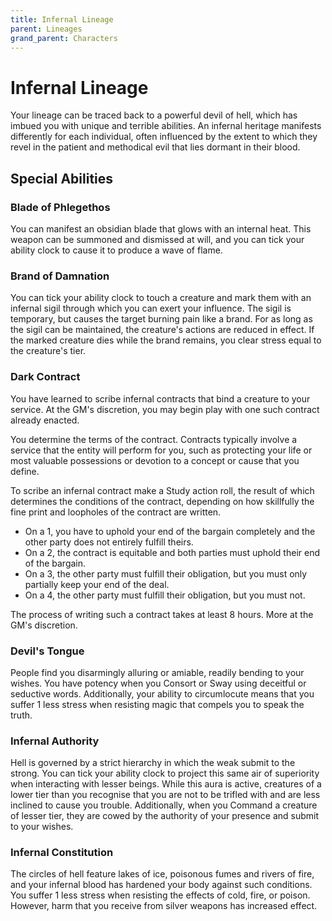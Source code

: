 ```yaml
---
title: Infernal Lineage
parent: Lineages
grand_parent: Characters
---
```


# Infernal Lineage
Your lineage can be traced back to a powerful devil of hell, which has imbued you with unique and terrible abilities. An infernal heritage manifests differently for each individual, often influenced by the extent to which they revel in the patient and methodical evil that lies dormant in their blood.

## Special Abilities

### Blade of Phlegethos
You can manifest an obsidian blade that glows with an internal heat. This weapon can be summoned and dismissed at will, and you can tick your ability clock to cause it to produce a wave of flame.

### Brand of Damnation
You can tick your ability clock to touch a creature and mark them with an infernal sigil through which you can exert your influence. The sigil is temporary, but causes the target burning pain like a brand. For as long as the sigil can be maintained, the creature's actions are reduced in effect. If the marked creature dies while the brand remains, you clear stress equal to the creature's tier.

### Dark Contract
You have learned to scribe infernal contracts that bind a creature to your service. At the GM's discretion, you may begin play with one such contract already enacted.

You determine the terms of the contract. Contracts typically involve a service that the entity will perform for you, such as protecting your life or most valuable possessions or devotion to a concept or cause that you define.

To scribe an infernal contract make a Study action roll, the result of which determines the conditions of the contract, depending on how skillfully the fine print and loopholes of the contract are written.
* On a 1, you have to uphold your end of the bargain completely and the other party does not entirely fulfill theirs.
* On a 2, the contract is equitable and both parties must uphold their end of the bargain.
* On a 3, the other party must fulfill their obligation, but you must only partially keep your end of the deal.
* On a 4, the other party must fulfill their obligation, but you must not.

The process of writing such a contract takes at least 8 hours. More at the GM's discretion.

### Devil's Tongue
People find you disarmingly alluring or amiable, readily bending to your wishes. You have potency when you Consort or Sway using deceitful or seductive words. Additionally, your ability to circumlocute means that you suffer 1 less stress when resisting magic that compels you to speak the truth.

### Infernal Authority
Hell is governed by a strict hierarchy in which the weak submit to the strong. You can tick your ability clock to project this same air of superiority when interacting with lesser beings. While this aura is active, creatures of a lower tier than you recognise that you are not to be trifled with and are less inclined to cause you trouble. Additionally, when you Command a creature of lesser tier, they are cowed by the authority of your presence and submit to your wishes.

### Infernal Constitution
The circles of hell feature lakes of ice, poisonous fumes and rivers of fire, and your infernal blood has hardened your body against such conditions. You suffer 1 less stress when resisting the effects of cold, fire, or poison. However, harm that you receive from silver weapons has increased effect.
